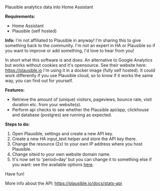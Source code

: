 Plausible analytics data into Home Assistant

**Requirements:**
- Home Assistant
- Plausible (self hosted)

**Info:**
I'm not affiliated to Plausible in anyway! I'm sharing this to give something back to the community.
I'm not an expert in HA or Plausible so if you want to improve or add something, I'd love to hear from you!

In short what this software is and does:
An alternative to Google Analytics but works without cookies and it's opensource. See their website here: https://plausible.io
I'm using it in a docker image (fully self hosted).
It could work differently if you use Plausible cloud, so to know if it works the same way, you can find out for yourself.

**Features:**
- Retrieve the amount of (unique) visitors, pageviews, bounce rate, visit duration etc. from your website(s).
- Perform api checks to see whether the Plausible api/app, clickhouse and database (postgres) are running as expected.

**Steps to do:**
1. Open Plausible, settings and create a new API key.
2. Create a new HA input_text helper and store the API key there.
3. Change the resource (2x) to your own IP address where you host Plausible.
4. Change siteid to your own website domain name.
5. It's now set to 'period=day' but you can change it to something else if you want: see the available options [here](https://plausible.io/docs/stats-api#time-periods).

Have fun!

More info about the API: https://plausible.io/docs/stats-api

